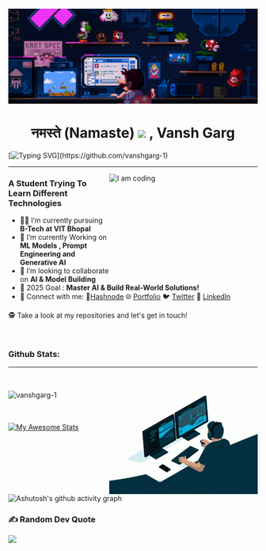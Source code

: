 <!-- ![header](https://user-images.githubusercontent.com/121122397/216614878-411f6178-defa-4330-ba48-16db1cc92830.png) -->

![MasterHead](https://github.com/rk-poddar/Images/blob/main/Banner_Img.gif)



<h1 align="center">
नमस्ते (Namaste) <img src="https://media.giphy.com/media/hvRJCLFzcasrR4ia7z/giphy.gif" width="30px"/> , Vansh Garg <br>
</h1>

<p align="center">

[![Typing SVG](https://readme-typing-svg.demolab.com?font=Fira+Code&pause=700&width=1100&center=true&lines=Welcome+To+My+Github+Profile;An+Engineering+Student;Computer+Science+Engineering+With+AI+In+Focus;Let's+Connect+To+Build+Future.)](https://github.com/vanshgarg-1)

 </p>

<hr/>

<!--<img align="right" src="https://camo.githubusercontent.com/cae12fddd9d6982901d82580bdf321d81fb299141098ca1c2d4891870827bf17/68747470733a2f2f6d69726f2e6d656469756d2e636f6d2f6d61782f313336302f302a37513379765349765f7430696f4a2d5a2e676966" alt="I am coding" width="300" height="200">-->
<img align="right" src="https://user-images.githubusercontent.com/121122397/216615077-3e6d2942-32f8-4c4f-a09e-dd3a4617e4a2.gif" alt="I am coding" width="300" height="200">


### A Student Trying To Learn Different Technologies

- 👨‍🏭 I’m currently pursuing **B-Tech at VIT Bhopal** <br>
- 🏫 I’m currently Working on  **ML Models , Prompt Engineering and Generative AI** <br>
- 🙌 I’m looking to collaborate on **AI & Model Building** <br>
- 🥅 2025 Goal : **Master AI & Build Real-World Solutions!** <br>  
- 🔗 Connect with me:  🚀[Hashnode](https://hashnode.com/@vanshgarg)  🌐 [Portfolio](https://vanshgarg.framer.website/)  🐦 [Twitter](https://twitter.com/yourhandle)   💼 [LinkedIn](https://linkedin.com/in/yourhandle)  


🕵 Take a look at my repositories and let's get in touch!<br>

<!--
```
https://open.spotify.com/user/31gms3hlihdvvu6bwlnvzpig7qny?si=8e812ed666f24c50
```
-->

<br>



### Github Stats:

<hr/>
<br>

<img align="right" alt="Coding" width="300" src="https://github.com/rk-poddar/Images/blob/main/Sidebar_Img.gif" />
<!--<p><img align="center" src="https://github-readme-streak-stats.herokuapp.com/?user=vanshgarg-1&" alt="vanshgarg-1" /></p>-->

<p><img align="center" height="180em" src="https://github-readme-streak-stats.herokuapp.com/?user=vanshgarg-1&theme=github-dark-blue" alt="vanshgarg-1" /></p>
<!-- <img align="right" width="270" src="https://octodex.github.com/images/daftpunktocat-thomas.gif"> -->
<!-- <img src="https://github-readme-stats.anuraghazra1.vercel.app/api/top-langs/?username=Turwash&layout=compact&theme=blue-green" /> -->

<!-- [![Top Langs](https://github-readme-stats.vercel.app/api/top-langs/?username=anuraghazra&layout=compact)](https://github.com/anuraghazra/github-readme-stats) -->

<!-- [![GitHub Streak](http://github-readme-streak-stats.herokuapp.com?user=the-vanshgarg&theme=dark)](https://git.io/streak-stats) -->
<!--  [![GitHub Streak](https://streak-stats.demolab.com/?user=the-vanshgarg&theme=dark)](https://github.com/the-vanshgarg)  -->


<!-- ![](https://activity-graph.herokuapp.com/graph?username=the-vanshgarg&theme=github) -->

<!-- ![](https://github-readme-stats.vercel.app/api?username=the-vanshgarg&theme=blue-green&hide_border=true&include_all_commits=true&show_icons=true&count_private=true) -->
<!-- ![](https://github-readme-stats.vercel.app/api/top-langs/?username=the-vanshgarg&theme=blue-green&hide_border=true&include_all_commits=true&count_private=false&layout=compact&langs_count=7) -->
<!-- ![](https://github-readme-streak-stats.herokuapp.com/?user=the-vanshgarg&theme=blue-green&hide_border=true) -->


<!-- ![1st](https://user-images.githubusercontent.com/121122397/216615077-3e6d2942-32f8-4c4f-a09e-dd3a4617e4a2.gif) -->

<!-- ![the-vanshgarg's Stats](https://github-readme-stats.vercel.app/api?username=vanshgarg-1&theme=vision-friendly-dark&show_icons=true&hide_border=false&count_private=true) -->
<!-- ![the-vanshgarg's Streak](https://github-readme-streak-stats.herokuapp.com/?user=vanshgarg-1&theme=vision-friendly-dark&hide_border=false) -->

<br><br>
[![My Awesome Stats](https://awesome-github-stats.azurewebsites.net/user-stats/vanshgarg-1?cardType=github&theme=github-dark&preferLogin=false)](https://github.com/vanshgarg-1)

<br><br>

<!-- <p> <img align="center" src="https://github-readme-activity-graph.cyclic.app/graph?username=vanshgarg-1&bg_color=050505&color=a694ff&line=9f85ff&point=00ff1e&area=true&hide_border=true" alt="Graph" /></p> -->
![Ashutosh's github activity graph](https://github-readme-activity-graph.vercel.app/graph?username=vanshgarg-1&bg_color=12111d&color=ffffff&line=1055e0&point=00ff11&area=true&hide_border=true)


### ✍️ Random Dev Quote
![](https://quotes-github-readme.vercel.app/api?type=horizontal&theme=radical)










